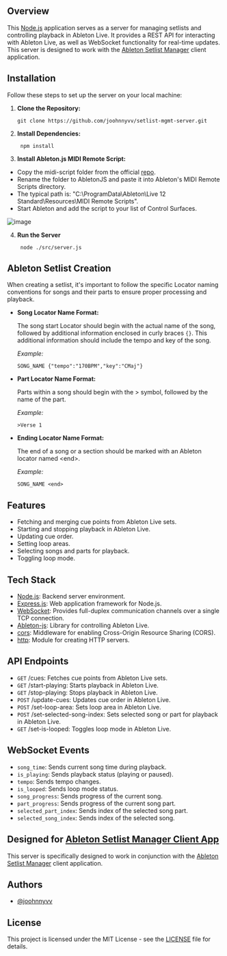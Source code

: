 ## Overview

This [Node.js](https://github.com/nodejs/node) application serves as a server for managing setlists and controlling playback in Ableton Live. It provides a REST API for interacting with Ableton Live, as well as WebSocket functionality for real-time updates. This server is designed to work with the [Ableton Setlist Manager](https://github.com/joohnnyvv/ableton-setlist-manager-web) client application.

## Installation

Follow these steps to set up the server on your local machine:

1.  **Clone the Repository:**

        git clone https://github.com/joohnnyvv/setlist-mgmt-server.git

2.  **Install Dependencies:**

         npm install

3.  **Install Ableton.js MIDI Remote Script:**

* Copy the midi-script folder from the official [repo](https://github.com/leolabs/ableton-js).
* Rename the folder to AbletonJS and paste it into Ableton's MIDI Remote Scripts directory.
* The typical path is: "C:\ProgramData\Ableton\Live 12 Standard\Resources\MIDI Remote Scripts".     
* Start Ableton and add the script to your list of Control Surfaces.   

![image](https://github.com/user-attachments/assets/e89cf485-6fc8-44a3-b502-503c4415127a)

4.  **Run the Server**

         node ./src/server.js

## Ableton Setlist Creation

When creating a setlist, it's important to follow the specific Locator naming conventions for songs and their parts to ensure proper processing and playback.


- **Song Locator Name Format:**

  The song start Locator should begin with the actual name of the song, followed by additional information enclosed in curly braces `{}`. This additional information should include the tempo and key of the song.

  *Example:*

  ```text
  SONG_NAME {"tempo":"170BPM","key":"CMaj"}
  ```


- **Part Locator Name Format:**

  Parts within a song should begin with the > symbol, followed by the name of the part.

  *Example:*

  ```text
  >Verse 1
  ```


- **Ending Locator Name Format:**

  The end of a song or a section should be marked with an Ableton locator named \<end\>.

  *Example:*

  ```text
  SONG_NAME <end>
  ```


## Features

- Fetching and merging cue points from Ableton Live sets.
- Starting and stopping playback in Ableton Live.
- Updating cue order.
- Setting loop areas.
- Selecting songs and parts for playback.
- Toggling loop mode.

## Tech Stack

- [Node.js](https://github.com/nodejs/node): Backend server environment.
- [Express.js](https://github.com/expressjs/express): Web application framework for Node.js.
- [WebSocket](https://github.com/websockets/ws): Provides full-duplex communication channels over a single TCP connection.
- [Ableton-js](https://github.com/leolabs/ableton-js): Library for controlling Ableton Live.
- [cors](https://github.com/expressjs/cors): Middleware for enabling Cross-Origin Resource Sharing (CORS).
- [http](https://nodejs.org/api/http.html): Module for creating HTTP servers.

## API Endpoints

- `GET` /cues: Fetches cue points from Ableton Live sets.
- `GET` /start-playing: Starts playback in Ableton Live.
- `GET` /stop-playing: Stops playback in Ableton Live.
- `POST` /update-cues: Updates cue order in Ableton Live.
- `POST` /set-loop-area: Sets loop area in Ableton Live.
- `POST` /set-selected-song-index: Sets selected song or part for playback in Ableton Live.
- `GET` /set-is-looped: Toggles loop mode in Ableton Live.

## WebSocket Events

- `song_time`: Sends current song time during playback.
- `is_playing`: Sends playback status (playing or paused).
- `tempo`: Sends tempo changes.
- `is_looped`: Sends loop mode status.
- `song_progress`: Sends progress of the current song.
- `part_progress`: Sends progress of the current song part.
- `selected_part_index`: Sends index of the selected song part.
- `selected_song_index`: Sends index of the selected song.

## Designed for [Ableton Setlist Manager Client App](https://github.com/joohnnyvv/ableton-setlist-manager-web)

This server is specifically designed to work in conjunction with the [Ableton Setlist Manager](https://github.com/joohnnyvv/ableton-setlist-manager-web) client application.

## Authors

- [@joohnnyvv](https://github.com/joohnnyvv)

## License

This project is licensed under the MIT License - see the [LICENSE](https://github.com/joohnnyvv/setlist-mgmt-server/blob/main/LICENSE.md) file for details.
